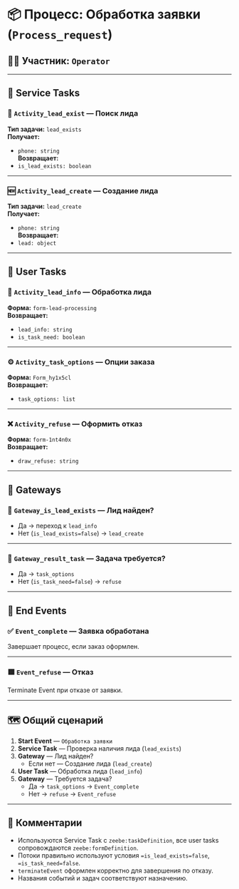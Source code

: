 # 📦 Процесс: Обработка заявки (`Process_request`)

## 🧑‍💼 Участник: `Operator`

---

## 🔹 Service Tasks

### 🔧 `Activity_lead_exist` — Поиск лида
**Тип задачи:** `lead_exists`  
**Получает:**
- `phone: string`  
**Возвращает:**
- `is_lead_exists: boolean`

---

### 🆕 `Activity_lead_create` — Создание лида  
**Тип задачи:** `lead_create`  
**Получает:**
- `phone: string`  
**Возвращает:**
- `lead: object`

---

## 🔹 User Tasks

### 📝 `Activity_lead_info` — Обработка лида  
**Форма:** `form-lead-processing`  
**Возвращает:**
- `lead_info: string`
- `is_task_need: boolean`

---

### ⚙️ `Activity_task_options` — Опции заказа  
**Форма:** `Form_hy1x5cl`  
**Возвращает:**
- `task_options: list`

---

### ❌ `Activity_refuse` — Оформить отказ  
**Форма:** `form-1nt4n0x`  
**Возвращает:**
- `draw_refuse: string`

---

## 🔹 Gateways

### 🔀 `Gateway_is_lead_exists` — Лид найден?  
- Да → переход к `lead_info`
- Нет (`is_lead_exists=false`) → `lead_create`

---

### 🔀 `Gateway_result_task` — Задача требуется?  
- Да → `task_options`
- Нет (`is_task_need=false`) → `refuse`

---

## 🔹 End Events

### ✅ `Event_complete` — Заявка обработана  
Завершает процесс, если заказ оформлен.

---

### 🟥 `Event_refuse` — Отказ  
Terminate Event при отказе от заявки.

---

## 🗺️ Общий сценарий

1. **Start Event** — `Обработка заявки`
2. **Service Task** — Проверка наличия лида (`lead_exists`)
3. **Gateway** — Лид найден?
   - Если нет — Создание лида (`lead_create`)
4. **User Task** — Обработка лида (`lead_info`)
5. **Gateway** — Требуется задача?
   - Да → `task_options` → `Event_complete`
   - Нет → `refuse` → `Event_refuse`

---

## 📝 Комментарии

- Используются Service Task с `zeebe:taskDefinition`, все user tasks сопровождаются `zeebe:formDefinition`.
- Потоки правильно используют условия `=is_lead_exists=false`, `=is_task_need=false`.
- `terminateEvent` оформлен корректно для завершения по отказу.
- Названия событий и задач соответствуют назначению.